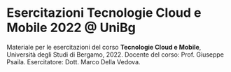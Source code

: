 # Esercitazioni Tecnologie Cloud e Mobile 2022 @ UniBg

Materiale per le esercitazioni del corso **Tecnologie Cloud e Mobile**, Università degli Studi di Bergamo, 2022. Docente del corso: Prof. Giuseppe Psaila. Esercitatore: Dott. Marco Della Vedova.


